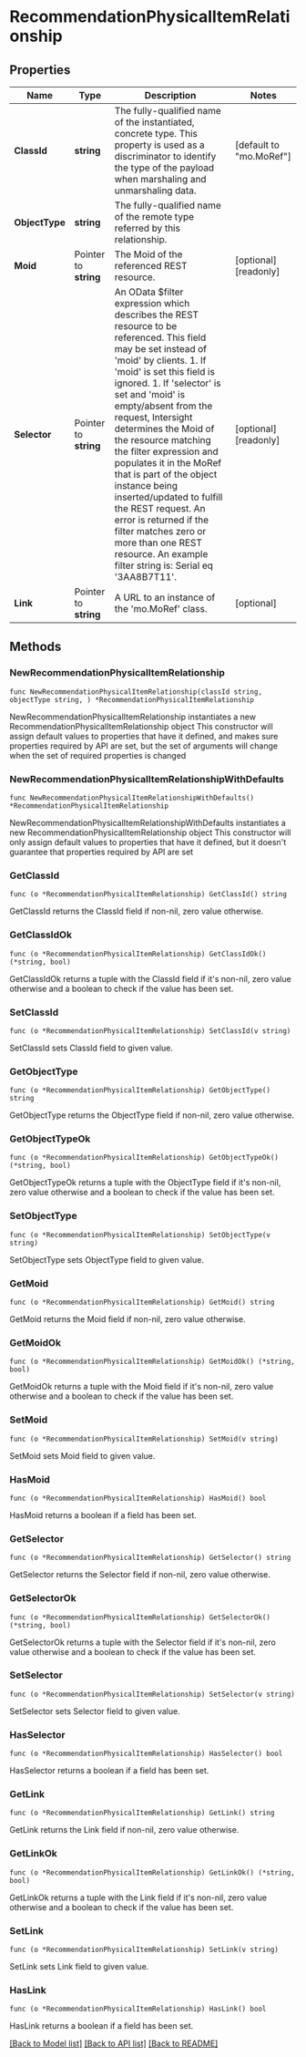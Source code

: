 # RecommendationPhysicalItemRelationship

## Properties

Name | Type | Description | Notes
------------ | ------------- | ------------- | -------------
**ClassId** | **string** | The fully-qualified name of the instantiated, concrete type. This property is used as a discriminator to identify the type of the payload when marshaling and unmarshaling data. | [default to "mo.MoRef"]
**ObjectType** | **string** | The fully-qualified name of the remote type referred by this relationship. | 
**Moid** | Pointer to **string** | The Moid of the referenced REST resource. | [optional] [readonly] 
**Selector** | Pointer to **string** | An OData $filter expression which describes the REST resource to be referenced. This field may be set instead of &#39;moid&#39; by clients. 1. If &#39;moid&#39; is set this field is ignored. 1. If &#39;selector&#39; is set and &#39;moid&#39; is empty/absent from the request, Intersight determines the Moid of the resource matching the filter expression and populates it in the MoRef that is part of the object instance being inserted/updated to fulfill the REST request. An error is returned if the filter matches zero or more than one REST resource. An example filter string is: Serial eq &#39;3AA8B7T11&#39;. | [optional] [readonly] 
**Link** | Pointer to **string** | A URL to an instance of the &#39;mo.MoRef&#39; class. | [optional] 

## Methods

### NewRecommendationPhysicalItemRelationship

`func NewRecommendationPhysicalItemRelationship(classId string, objectType string, ) *RecommendationPhysicalItemRelationship`

NewRecommendationPhysicalItemRelationship instantiates a new RecommendationPhysicalItemRelationship object
This constructor will assign default values to properties that have it defined,
and makes sure properties required by API are set, but the set of arguments
will change when the set of required properties is changed

### NewRecommendationPhysicalItemRelationshipWithDefaults

`func NewRecommendationPhysicalItemRelationshipWithDefaults() *RecommendationPhysicalItemRelationship`

NewRecommendationPhysicalItemRelationshipWithDefaults instantiates a new RecommendationPhysicalItemRelationship object
This constructor will only assign default values to properties that have it defined,
but it doesn't guarantee that properties required by API are set

### GetClassId

`func (o *RecommendationPhysicalItemRelationship) GetClassId() string`

GetClassId returns the ClassId field if non-nil, zero value otherwise.

### GetClassIdOk

`func (o *RecommendationPhysicalItemRelationship) GetClassIdOk() (*string, bool)`

GetClassIdOk returns a tuple with the ClassId field if it's non-nil, zero value otherwise
and a boolean to check if the value has been set.

### SetClassId

`func (o *RecommendationPhysicalItemRelationship) SetClassId(v string)`

SetClassId sets ClassId field to given value.


### GetObjectType

`func (o *RecommendationPhysicalItemRelationship) GetObjectType() string`

GetObjectType returns the ObjectType field if non-nil, zero value otherwise.

### GetObjectTypeOk

`func (o *RecommendationPhysicalItemRelationship) GetObjectTypeOk() (*string, bool)`

GetObjectTypeOk returns a tuple with the ObjectType field if it's non-nil, zero value otherwise
and a boolean to check if the value has been set.

### SetObjectType

`func (o *RecommendationPhysicalItemRelationship) SetObjectType(v string)`

SetObjectType sets ObjectType field to given value.


### GetMoid

`func (o *RecommendationPhysicalItemRelationship) GetMoid() string`

GetMoid returns the Moid field if non-nil, zero value otherwise.

### GetMoidOk

`func (o *RecommendationPhysicalItemRelationship) GetMoidOk() (*string, bool)`

GetMoidOk returns a tuple with the Moid field if it's non-nil, zero value otherwise
and a boolean to check if the value has been set.

### SetMoid

`func (o *RecommendationPhysicalItemRelationship) SetMoid(v string)`

SetMoid sets Moid field to given value.

### HasMoid

`func (o *RecommendationPhysicalItemRelationship) HasMoid() bool`

HasMoid returns a boolean if a field has been set.

### GetSelector

`func (o *RecommendationPhysicalItemRelationship) GetSelector() string`

GetSelector returns the Selector field if non-nil, zero value otherwise.

### GetSelectorOk

`func (o *RecommendationPhysicalItemRelationship) GetSelectorOk() (*string, bool)`

GetSelectorOk returns a tuple with the Selector field if it's non-nil, zero value otherwise
and a boolean to check if the value has been set.

### SetSelector

`func (o *RecommendationPhysicalItemRelationship) SetSelector(v string)`

SetSelector sets Selector field to given value.

### HasSelector

`func (o *RecommendationPhysicalItemRelationship) HasSelector() bool`

HasSelector returns a boolean if a field has been set.

### GetLink

`func (o *RecommendationPhysicalItemRelationship) GetLink() string`

GetLink returns the Link field if non-nil, zero value otherwise.

### GetLinkOk

`func (o *RecommendationPhysicalItemRelationship) GetLinkOk() (*string, bool)`

GetLinkOk returns a tuple with the Link field if it's non-nil, zero value otherwise
and a boolean to check if the value has been set.

### SetLink

`func (o *RecommendationPhysicalItemRelationship) SetLink(v string)`

SetLink sets Link field to given value.

### HasLink

`func (o *RecommendationPhysicalItemRelationship) HasLink() bool`

HasLink returns a boolean if a field has been set.


[[Back to Model list]](../README.md#documentation-for-models) [[Back to API list]](../README.md#documentation-for-api-endpoints) [[Back to README]](../README.md)


